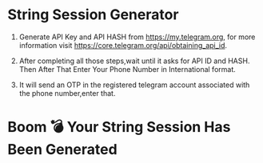 # String Session Generator



1) Generate API Key and API HASH from  https://my.telegram.org, for more information visit https://core.telegram.org/api/obtaining_api_id.

2) After completing all those steps,wait until it asks for API ID and HASH. Then After That Enter Your Phone Number in International format.

3) It will send an OTP in the registered telegram account associated with the phone number,enter that.


# Boom 💣 Your String Session Has Been Generated
